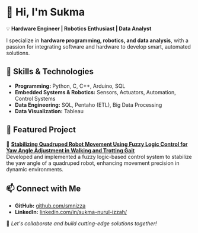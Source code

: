 # 👋 Hi, I'm Sukma  

💡 **Hardware Engineer | Robotics Enthusiast | Data Analyst**  

I specialize in **hardware programming, robotics, and data analysis**, with a passion for integrating software and hardware to develop smart, automated solutions.

## 🔧 Skills & Technologies  
- **Programming:** Python, C, C++, Arduino, SQL  
- **Embedded Systems & Robotics:** Sensors, Actuators, Automation, Control Systems  
- **Data Engineering:** SQL, Pentaho (ETL), Big Data Processing  
- **Data Visualization:** Tableau  

## 📌 Featured Project  
🔹 **[Stabilizing Quadruped Robot Movement Using Fuzzy Logic Control for Yaw Angle Adjustment in Walking and Trotting Gait](https://section.iaesonline.com/index.php/IJEEI/article/view/5837)**  
Developed and implemented a fuzzy logic-based control system to stabilize the yaw angle of a quadruped robot, enhancing movement precision in dynamic environments.  

## 📫 Connect with Me  
- **GitHub:** [github.com/smnizza](https://github.com/smnizza)  
- **LinkedIn:** [linkedin.com/in/sukma-nurul-izzah/](https://linkedin.com/in/sukma-nurul-izzah/)
  
🚀 *Let's collaborate and build cutting-edge solutions together!*  
